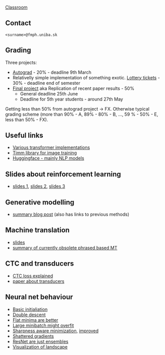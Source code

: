 [Classroom](https://classroom.google.com/c/NDY5NDE1NDkzOTI5?cjc=yr5hpez)

## Contact

`<surname>@fmph.uniba.sk`

## Grading

Three projects:
* [Autograd](https://usamec.github.io/ml2/hw1) - 20% - deadline 9th March 
* Relativelly simple implementation of something exotic. [Lottery tickets](https://usamec.github.io/ml2/hw2) - 30% - deadline end of semester
* [Final project](https://usamec.github.io/ml2/projects) aka Replication of recent paper results - 50%
  * General deadline 25th June
  * Deadline for 5th year students - around 27th May

Getting less than 50% from autograd project -> FX.
Otherwise typical grading scheme (more than 90% - A, 89% - 80% - B, ..., 59 % - 50% - E, less than 50% - FX).

## Useful links

* [Various transformer implementations](https://github.com/lucidrains/vit-pytorch)
* [Timm library for image training](https://github.com/rwightman/pytorch-image-models)
* [Huggingface - mainly NLP models](https://huggingface.co/)

## Slides about reinforcement learning

* [slides 1](https://icml.cc/2016/tutorials/deep_rl_tutorial.pdf), [slides 2](https://people.eecs.berkeley.edu/~pabbeel/nips-tutorial-policy-optimization-Schulman-Abbeel.pdf), [slides 3](http://www.cs.toronto.edu/~rgrosse/courses/csc321_2017/slides/lec23.pdf)

## Generative modelling

* [summary blog post](https://lilianweng.github.io/posts/2021-07-11-diffusion-models/) (also has links to previous methods)

## Machine translation

* [slides](http://web.stanford.edu/class/cs224n/slides/cs224n-2022-lecture07-nmt.pdf)
* [summary of currently obsolete phrased based MT](https://web.stanford.edu/class/archive/cs/cs224n/cs224n.1162/handouts/cs224n-lecture4-PhraseBasedMT.pdf)

## CTC and transducers
* [CTC loss explained](https://distill.pub/2017/ctc/)
* [paper about transducers](https://arxiv.org/pdf/1511.04868.pdf)

## Neural net behaviour

* [Basic initialiation](http://proceedings.mlr.press/v9/glorot10a/glorot10a.pdf)
* [Double descent](https://arxiv.org/pdf/1912.02292.pdf)
* [Flat minima are better](https://arxiv.org/pdf/1609.04836.pdf)
* [Large minibatch might overfit](https://arxiv.org/pdf/1706.02677.pdf)
* [Sharpness aware minimization](https://arxiv.org/pdf/2010.01412.pdf), [improved](https://arxiv.org/abs/2203.02714)
* [Shattered gradients](http://proceedings.mlr.press/v70/balduzzi17b/balduzzi17b.pdf)
* [ResNet are just ensembles](https://proceedings.neurips.cc/paper/2016/file/37bc2f75bf1bcfe8450a1a41c200364c-Paper.pdf)
* [Visualization of landscape](https://proceedings.neurips.cc/paper/2018/file/a41b3bb3e6b050b6c9067c67f663b915-Paper.pdf)
